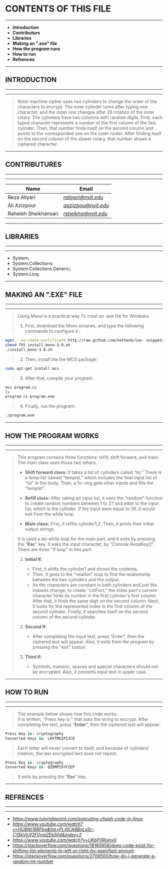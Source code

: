 
# CONTENTS OF THIS FILE
---
 * **Introduction**
 * **Contributurs**
 * **Libraries**
 * **Making an ".exe" file**
 * **How the program runs**
 * **How to run** 
 * **Refrences**
  
---
## INTRODUCTION
----
---

> Rotor machine cipher uses two cylinders to change the order of the characters to encrypt. The inner cylinder turns after typing one character, and the outer one changes after 26 rotation of the inner rotary. The cylinders have two columns with random digits. First, each typed character represents a number of the first column of the fast cylinder. Then, that number finds itself on the second column and points to the corresponded one on the outer router. After finding itself on the second column of the slower rotary, that number shows a ciphered character.  

---                

## CONTRIBUTURES
---
---
| Name                 | Email                 |
| -------------------- | ----------------------|
| Reza Aliyari         | *<raliyari@nyit.edu>* |
| Ali Azizpour         | *<aazizpou@nyit.edu>* |
| Raheleh Sheikhansari | *<rsheikha@nyit.edu>* |

---
## LIBRARIES 
---
---
* System;
* System.Collections;
* System.Collections.Generic;
* System.Linq;
---
## MAKING AN ".EXE" FILE
---
---
> Using Mono is a practical way To creat an .exe file for Windows. 
>
>1. First, download the Mono binaries, and type the following commands to configure it :

```bash
wget --no-check-certificate http://raw.github.com/nathanb/iws- snippets/master/mono-install-scripts/ubuntu/install_mono-3.0.sh
chmod 755 install_mono-3.0.sh
./install_mono-3.0.sh
```

>2. Then, install the the MCS package:
```bash
sudo apt-get install mcs
```
>3. After that, compile your program:
```bash
mcs program.cs
ls
program.cs program.exe
```
>4. Finally, run the program:
```bash
./program.exe
```
---
## HOW THE PROGRAM WORKS
---
---
> This program contains three functions: refill, shift forward, and main. The main class uses those two others. 
>
> * **Shift forward class:** It takes a list of cylinders called “lst.” There is a temp list named “templst,” which includes the final input list of “lst” in the body. Then, a for ring gets other inputs and fills the “templst”.
>
>* **Refill class:** After taking an input list, it uses the “random” function to create random numbers between 1 to 27 and adds to the input list, which is the cylinder. If the input were equal to 26, it would exit from the while loop.
>
>* **Main class:** First, it refills cylinder1,2. Then, it prints their initial output strings.

>It is used a do-while loop for the main part, and it exits by pressing the “**Esc**” key.
It asks the input character, by “*Console.ReadKey()*".
There are three "If loop" in this part:
>
>1. **Initial If:** 
>
>    * First, it shifts the cylinder1 and shows the contents. 
>    * Then, it goes to the “relation” loop to find the relationship between the two cylinders and the output.
>    * As the characters are constant in both cylinders and just the indexes change, to create "colFisrt," the index part's current character hints its number in the first cylinder's first column. After that, it finds the same digit on the second column. Next, it looks for the represented index in the first column of the second cylinder. Finally, it searches itself on the second column of the second cylinder.
>2. **Second If:**
>    * After completing the input text, press "Enter", then the ciphered text will appear. Also, it exits from the program by pressing the "exit" button.
>3. **Third If:**
>    * Symbols, numeric, spaces and special characters should not be encrypted. Also, it converts input text in upper case.
---

## HOW TO RUN
---
---

> The example below shows how this code works:  
> It is written, "Press key is:" that asks the string to encrypt. After completing the text, press "**Enter**", then the ciphered text will appear:

```c#
Press Key is: cryptography
Converted Keys is: LHVTMGIPIJCQ
```
> Each letter will never convert to itself, and because of cylinders' rotation, the last encrypted text does not repeat.

```c#
Press Key is: cryptography
Converted Keys is: QZOMPZXYFZEP
```
>It exits by pressing the “**Esc**” key.
---

## REFRENCES
---
---
* *https://www.tutorialspoint.com/executing-chash-code-in-linux*
* *https://www.youtube.com/watch?v=HUBNt18RFbo&list=PL4lCA8BnLs5c-C1SkVlUf2F0yjaZEk504&index=2*
* *https://www.youtube.com/watch?v=UKbP3Rjxhy0*
* https://stackoverflow.com/questions/18180958/does-code-exist-for-shifting-list-elements-to-left-or-right-by-specified-amount
* https://stackoverflow.com/questions/2706500/how-do-i-generate-a-random-int-number
